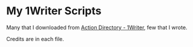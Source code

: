 # My 1Writer Scripts

Many that I downloaded from [Action Directory - 1Writer](http://1writerapp.com/actiondir), few that I wrote.

Credits  are in each file.
